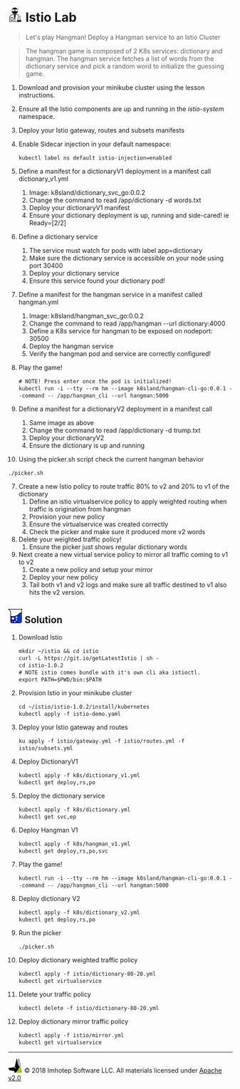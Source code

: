 # <img src="../assets/lab.png" width="32" height="auto"/> Istio Lab

> Let's play Hangman! Deploy a Hangman service to an Istio Cluster

> The hangman game is composed of 2 K8s services: dictionary and hangman. The hangman
> service fetches a list of words from the dictionary service and pick a random word to
> initialize the guessing game.

1. Download and provision your minikube cluster using the lesson instructions.
1. Ensure all the Istio components are up and running in the *istio-system* namespace.
1. Deploy your Istio gateway, routes and subsets manifests
1. Enable Sidecar injection in your default namespace:

    ```shell
    kubectl label ns default istio-injection=enabled
    ```

1. Define a manifest for a dictionaryV1 deployment in a manifest call dictionary_v1.yml
   1. Image: k8sland/dictionary_svc_go:0.0.2
   1. Change the command to read /app/dictionary -d words.txt
   1. Deploy your dictionaryV1 manifest
   1. Ensure your dictionary deployment is up, running and side-cared! ie Ready=[2/2]
2. Define a dictionary service
   1. The service must watch for pods with label app=dictionary
   2. Make sure the dictionary service is accessible on your node using port 30400
   3. Deploy your dictionary service
   4. Ensure this service found your dictionary pod!
3. Define a manifest for the hangman service in a manifest called hangman.yml
   1. Image: k8sland/hangman_svc_go:0.0.2
   2. Change the command to read /app/hangman --url dictionary:4000
   3. Define a K8s service for hangman to be exposed on nodeport: 30500
   4. Deploy the hangman service
   5. Verify the hangman pod and service are correctly configured!
4. Play the game!

    ```shell
    # NOTE! Press enter once the pod is initialized!
    kubectl run -i --tty --rm hm --image k8sland/hangman-cli-go:0.0.1 --command -- /app/hangman_cli --url hangman:5000
    ```

5. Define a manifest for a dictionaryV2 deployment in a manifest call
   1. Same image as above
   2. Change the command to read /app/dictionary -d trump.txt
   3. Deploy your dictionaryV2
   4. Ensure the dictionary is up and running
6. Using the picker.sh script check the current hangman behavior

  ```shell
  ./picker.sh
  ```
7. Create a new Istio policy to route traffic 80% to v2 and 20% to v1 of the dictionary
   1. Define an istio virtualservice policy to apply weighted routing when traffic is origination from hangman
   2. Provision your new policy
   3. Ensure the virtualservice was created correctly
   4. Check the picker and make sure it produced more v2 words
8. Delete your weighted traffic policy!
   1. Ensure the picker just shows regular dictionary words
9. Next create a new virtual service policy to mirror all traffic coming to v1 to v2
   1. Create a new policy and setup your mirror
   2. Deploy your new policy
   3. Tail both v1 and v2 logs and make sure all traffic destined to v1 also hits the v2 version.


## <img src="../assets/sol.png" width="32" height="auto"/> Solution

1. Download Istio

    ```shell
    mkdir ~/istio && cd istio
    curl -L https://git.io/getLatestIstio | sh -
    cd istio-1.0.2
    # NOTE istio comes bundle with it's own cli aka istioctl.
    export PATH=$PWD/bin:$PATH
    ```

2. Provision Istio in your minikube cluster

    ```shell
    cd ~/istio/istio-1.0.2/install/kubernetes
    kubectl apply -f istio-demo.yaml
    ```

1. Deploy your Istio gateway and routes

    ```shell
    ku apply -f istio/gateway.yml -f istio/routes.yml -f istio/subsets.yml
    ```

1. Deploy DictionaryV1

    ```shell
    kubectl apply -f k8s/dictionary_v1.yml
    kubectl get deploy,rs,po
    ```

1. Deploy the dictionary service

    ```shell
    kubectl apply -f k8s/dictionary.yml
    kubectl get svc,ep
    ```

3. Deploy Hangman V1

    ```shell
    kubectl apply -f k8s/hangman_v1.yml
    kubectl get deploy,rs,po,svc
    ```

4. Play the game!

    ```shell
    kubectl run -i --tty --rm hm --image k8sland/hangman-cli-go:0.0.1 --command -- /app/hangman_cli --url hangman:5000
    ```

5. Deploy dictionary V2

    ```shell
    kubectl apply -f k8s/dictionary_v2.yml
    kubectl get deploy,rs,po
    ```

6. Run the picker

    ```shell
    ./picker.sh
    ```

1. Deploy dictionary weighted traffic policy

    ```shell
    kubectl apply -f istio/dictionary-80-20.yml
    kubectl get virtualservice
    ```

1. Delete your traffic policy

    ```shell
    kubectl delete -f istio/dictionary-80-20.yml
    ```

2. Deploy dictionary mirror traffic policy

    ```shell
    kubectl apply -f istio/mirror.yml
    kubectl get virtualservice
    ```

---
<img src="../assets/imhotep_logo.png" width="32" height="auto"/> © 2018 Imhotep Software LLC.
All materials licensed under [Apache v2.0](http://www.apache.org/licenses/LICENSE-2.0)
